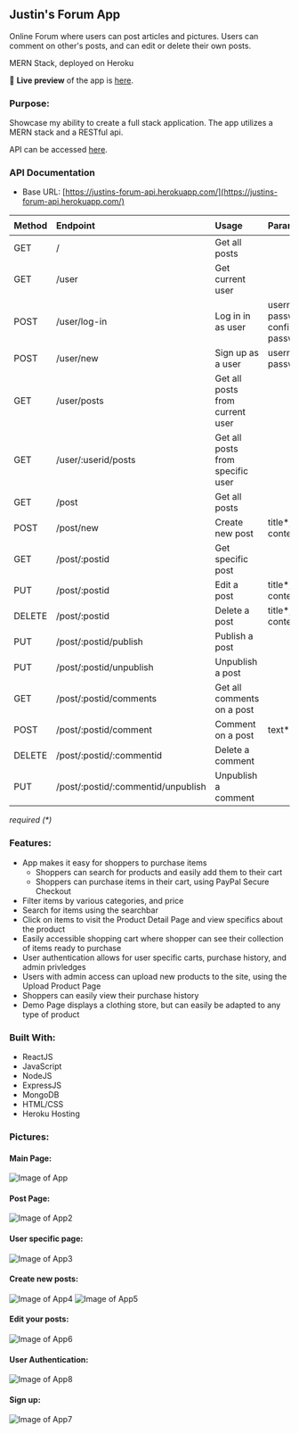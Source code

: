 ## Justin's Forum App
Online Forum where users can post articles and pictures. 
Users can comment on other's posts, and can edit or delete their own posts.

MERN Stack, deployed on Heroku

🔗 **Live preview** of the app is [here](https://justins-forum.herokuapp.com/).

### Purpose: ###
Showcase my ability to create a full stack application. The app utilizes a MERN stack and a RESTful api.

API can be accessed [here](https://justins-forum-api.herokuapp.com/).

### API Documentation
* Base URL: [https://justins-forum-api.herokuapp.com/](https://justins-forum-api.herokuapp.com/)

| Method        | Endpoint       | Usage |  Parameters| 🔒 |
| ------------- |:-------------| :-----|----| ---|
| GET      | / | Get all posts | |  |
| GET      | /user | Get current user | | ✅ |
| POST      | /user/log-in      |   Log in in as user | username*, password*, confirm-password* |
| POST | /user/new      |    Sign up as a user | username*, password* |
| GET | /user/posts |Get all posts from current user | | ✅|
| GET | /user/:userid/posts |Get all posts from specific user | | |
| GET | /post | Get all posts | |
| POST | /post/new | Create new post | title*, content* | ✅|
| GET | /post/:postid | Get specific post |  | |
| PUT | /post/:postid | Edit a post | title*, content* | ✅|
| DELETE | /post/:postid | Delete a post | title*, content* | ✅|
| PUT | /post/:postid/publish | Publish a post |  | ✅|
| PUT | /post/:postid/unpublish | Unpublish a post |  | ✅|
| GET | /post/:postid/comments | Get all comments on a post | |
| POST | /post/:postid/comment | Comment on a post | text* | ✅|
| DELETE | /post/:postid/:commentid | Delete a comment |  | ✅|
| PUT | /post/:postid/:commentid/unpublish | Unpublish a comment |  | ✅|

*required (\*)*




### Features: ###

* App makes it easy for shoppers to purchase items
  * Shoppers can search for products and easily add them to their cart
  * Shoppers can purchase items in their cart, using PayPal Secure Checkout
* Filter items by various categories, and price
* Search for items using the searchbar
* Click on items to visit the Product Detail Page and view specifics about the product
* Easily accessible shopping cart where shopper can see their collection of items ready to purchase
* User authentication allows for user specific carts, purchase history, and admin privledges
* Users with admin access can upload new products to the site, using the Upload Product Page
* Shoppers can easily view their purchase history
* Demo Page displays a clothing store, but can easily be adapted to any type of product

### Built With: ###

* ReactJS
* JavaScript
* NodeJS
* ExpressJS
* MongoDB
* HTML/CSS
* Heroku Hosting

### Pictures: ###

#### Main Page: ####
![Image of App](./images/Readme1.png)
#### Post Page: #### 
![Image of App2](./images/Readme2.png)
#### User specific page: #### 
![Image of App3](./images/Readme3.png)
#### Create new posts: #### 
![Image of App4](./images/Readme4.png)
![Image of App5](./images/Readme5.png)
#### Edit your posts: #### 
![Image of App6](./images/Readme6.png)
#### User Authentication: #### 
![Image of App8](./images/Readme8.png)
#### Sign up: #### 
![Image of App7](./images/Readme7.png)

